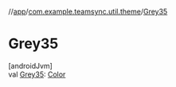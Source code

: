 //[app](../../index.md)/[com.example.teamsync.util.theme](index.md)/[Grey35](-grey35.md)

# Grey35

[androidJvm]\
val [Grey35](-grey35.md): [Color](https://developer.android.com/reference/kotlin/androidx/compose/ui/graphics/Color.html)
